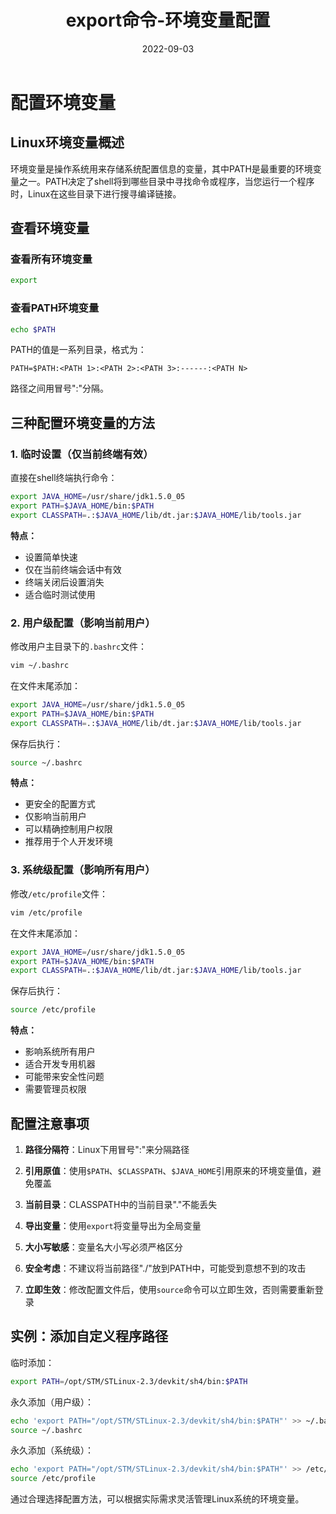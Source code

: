 ﻿---
title: export命令-环境变量配置
category:
  - Linux
  - 系统管理与监控
tag:
  - export
  - 环境变量
  - PATH配置
date: 2022-09-03

---

# 配置环境变量

## Linux环境变量概述

环境变量是操作系统用来存储系统配置信息的变量，其中PATH是最重要的环境变量之一。PATH决定了shell将到哪些目录中寻找命令或程序，当您运行一个程序时，Linux在这些目录下进行搜寻编译链接。

## 查看环境变量

### 查看所有环境变量
```bash
export
```

### 查看PATH环境变量
```bash
echo $PATH
```

PATH的值是一系列目录，格式为：
```
PATH=$PATH:<PATH 1>:<PATH 2>:<PATH 3>:------:<PATH N>
```
路径之间用冒号":"分隔。

## 三种配置环境变量的方法

### 1. 临时设置（仅当前终端有效）

直接在shell终端执行命令：
```bash
export JAVA_HOME=/usr/share/jdk1.5.0_05
export PATH=$JAVA_HOME/bin:$PATH
export CLASSPATH=.:$JAVA_HOME/lib/dt.jar:$JAVA_HOME/lib/tools.jar
```

**特点：**
- 设置简单快速
- 仅在当前终端会话中有效
- 终端关闭后设置消失
- 适合临时测试使用

### 2. 用户级配置（影响当前用户）

修改用户主目录下的`.bashrc`文件：

```bash
vim ~/.bashrc
```

在文件末尾添加：
```bash
export JAVA_HOME=/usr/share/jdk1.5.0_05
export PATH=$JAVA_HOME/bin:$PATH
export CLASSPATH=.:$JAVA_HOME/lib/dt.jar:$JAVA_HOME/lib/tools.jar
```

保存后执行：
```bash
source ~/.bashrc
```

**特点：**
- 更安全的配置方式
- 仅影响当前用户
- 可以精确控制用户权限
- 推荐用于个人开发环境

### 3. 系统级配置（影响所有用户）

修改`/etc/profile`文件：

```bash
vim /etc/profile
```

在文件末尾添加：
```bash
export JAVA_HOME=/usr/share/jdk1.5.0_05
export PATH=$JAVA_HOME/bin:$PATH
export CLASSPATH=.:$JAVA_HOME/lib/dt.jar:$JAVA_HOME/lib/tools.jar
```

保存后执行：
```bash
source /etc/profile
```

**特点：**
- 影响系统所有用户
- 适合开发专用机器
- 可能带来安全性问题
- 需要管理员权限

## 配置注意事项

1. **路径分隔符**：Linux下用冒号":"来分隔路径

2. **引用原值**：使用`$PATH`、`$CLASSPATH`、`$JAVA_HOME`引用原来的环境变量值，避免覆盖

3. **当前目录**：CLASSPATH中的当前目录"."不能丢失

4. **导出变量**：使用`export`将变量导出为全局变量

5. **大小写敏感**：变量名大小写必须严格区分

6. **安全考虑**：不建议将当前路径"./"放到PATH中，可能受到意想不到的攻击

7. **立即生效**：修改配置文件后，使用`source`命令可以立即生效，否则需要重新登录

## 实例：添加自定义程序路径

临时添加：
```bash
export PATH=/opt/STM/STLinux-2.3/devkit/sh4/bin:$PATH
```

永久添加（用户级）：
```bash
echo 'export PATH="/opt/STM/STLinux-2.3/devkit/sh4/bin:$PATH"' >> ~/.bashrc
source ~/.bashrc
```

永久添加（系统级）：
```bash
echo 'export PATH="/opt/STM/STLinux-2.3/devkit/sh4/bin:$PATH"' >> /etc/profile
source /etc/profile
```

通过合理选择配置方法，可以根据实际需求灵活管理Linux系统的环境变量。
